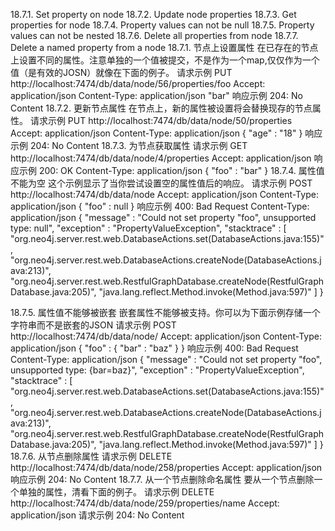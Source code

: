 18.7.1. Set property on node
18.7.2. Update node properties
18.7.3. Get properties for node
18.7.4. Property values can not be null
18.7.5. Property values can not be nested
18.7.6. Delete all properties from node
18.7.7. Delete a named property from a node
18.7.1. 节点上设置属性
在已存在的节点上设置不同的属性。注意单独的一个值被提交，不是作为一个map,仅仅作为一个值（是有效的JOSN）就像在下面的例子。
请求示例
PUT http://localhost:7474/db/data/node/56/properties/foo
Accept: application/json
Content-Type: application/json
"bar"
响应示例
204: No Content
18.7.2. 更新节点属性
在节点上，新的属性被设置将会替换现存的节点属性。
请求示例
PUT http://localhost:7474/db/data/node/50/properties
Accept: application/json
Content-Type: application/json
{
  "age" : "18"
}
响应示例
204: No Content
18.7.3. 为节点获取属性
请求示例
GET http://localhost:7474/db/data/node/4/properties
Accept: application/json
响应示例
200: OK
Content-Type: application/json
{
  "foo" : "bar"
}
18.7.4. 属性值不能为空
这个示例显示了当你尝试设置空的属性值后的响应。
请求示例
POST http://localhost:7474/db/data/node
Accept: application/json
Content-Type: application/json
{
  "foo" : null
}
响应示例
400: Bad Request
Content-Type: application/json
{
  "message" : "Could not set property \"foo\", unsupported type: null",
  "exception" : "PropertyValueException",
  "stacktrace" : [ "org.neo4j.server.rest.web.DatabaseActions.set(DatabaseActions.java:155)", "org.neo4j.server.rest.web.DatabaseActions.createNode(DatabaseActions.java:213)", "org.neo4j.server.rest.web.RestfulGraphDatabase.createNode(RestfulGraphDatabase.java:205)", "java.lang.reflect.Method.invoke(Method.java:597)" ]
}

18.7.5. 属性值不能够被嵌套
嵌套属性不能够被支持。你可以为下面示例存储一个字符串而不是嵌套的JSON
请求示例
POST http://localhost:7474/db/data/node/
Accept: application/json
Content-Type: application/json
{
  "foo" : {
    "bar" : "baz"
  }
}
响应示例
400: Bad Request
Content-Type: application/json
{
  "message" : "Could not set property \"foo\", unsupported type: {bar=baz}",
  "exception" : "PropertyValueException",
  "stacktrace" : [ "org.neo4j.server.rest.web.DatabaseActions.set(DatabaseActions.java:155)", "org.neo4j.server.rest.web.DatabaseActions.createNode(DatabaseActions.java:213)", "org.neo4j.server.rest.web.RestfulGraphDatabase.createNode(RestfulGraphDatabase.java:205)", "java.lang.reflect.Method.invoke(Method.java:597)" ]
}
18.7.6. 从节点删除属性
请求示例
DELETE http://localhost:7474/db/data/node/258/properties
Accept: application/json
响应示例
204: No Content
18.7.7. 从一个节点删除命名属性
要从一个节点删除一个单独的属性，清看下面的例子。
请求示例
DELETE http://localhost:7474/db/data/node/259/properties/name
Accept: application/json
请求示例
204: No Content



